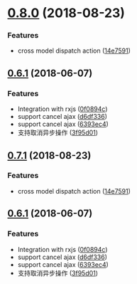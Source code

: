 <a name="0.8.0"></a>
# [0.8.0](https://github.com/TalkingData/rxloop/compare/v0.6.1...v0.8.0) (2018-08-23)


### Features

* cross model dispatch action ([14e7591](https://github.com/TalkingData/rxloop/commit/14e7591))



<a name="0.6.1"></a>
## [0.6.1](https://github.com/TalkingData/rxloop/compare/v0.5.3...v0.6.1) (2018-06-07)


### Features

* Integration with rxjs ([0f0894c](https://github.com/TalkingData/rxloop/commit/0f0894c))
* support cancel ajax ([d6df336](https://github.com/TalkingData/rxloop/commit/d6df336))
* support cancel ajax ([6393ec4](https://github.com/TalkingData/rxloop/commit/6393ec4))
* 支持取消异步操作 ([3f95d01](https://github.com/TalkingData/rxloop/commit/3f95d01))



<a name="0.7.1"></a>
## [0.7.1](https://github.com/TalkingData/rxloop/compare/v0.6.1...v0.7.1) (2018-08-23)


### Features

* cross model dispatch action ([14e7591](https://github.com/TalkingData/rxloop/commit/14e7591))



<a name="0.6.1"></a>
## [0.6.1](https://github.com/TalkingData/rxloop/compare/v0.5.3...v0.6.1) (2018-06-07)


### Features

* Integration with rxjs ([0f0894c](https://github.com/TalkingData/rxloop/commit/0f0894c))
* support cancel ajax ([d6df336](https://github.com/TalkingData/rxloop/commit/d6df336))
* support cancel ajax ([6393ec4](https://github.com/TalkingData/rxloop/commit/6393ec4))
* 支持取消异步操作 ([3f95d01](https://github.com/TalkingData/rxloop/commit/3f95d01))



